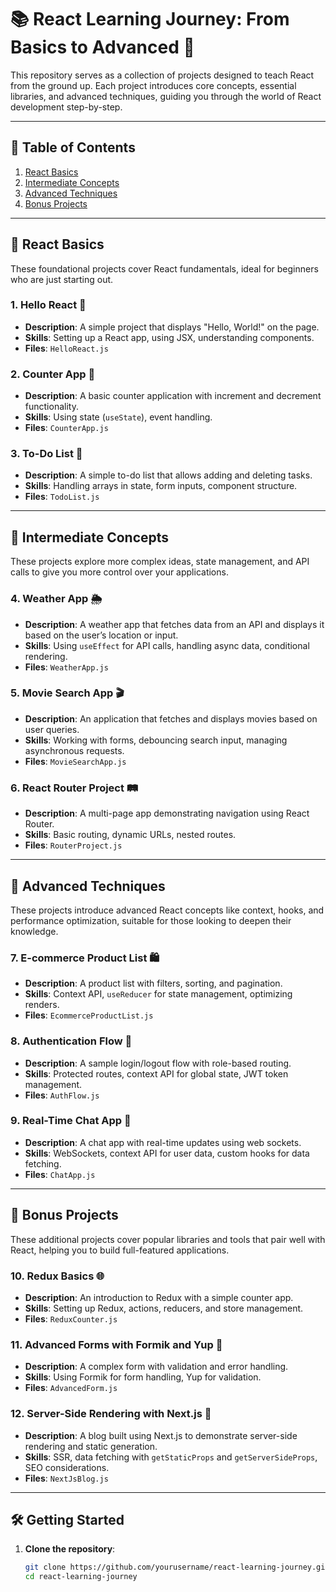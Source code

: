 # 📚 React Learning Journey: From Basics to Advanced 🚀

This repository serves as a collection of projects designed to teach React from the ground up. Each project introduces core concepts, essential libraries, and advanced techniques, guiding you through the world of React development step-by-step.

---

## 🔰 Table of Contents

1. [React Basics](#react-basics)
2. [Intermediate Concepts](#intermediate-concepts)
3. [Advanced Techniques](#advanced-techniques)
4. [Bonus Projects](#bonus-projects)

---

## 🧩 React Basics

These foundational projects cover React fundamentals, ideal for beginners who are just starting out.

### 1. **Hello React** 🌟

- **Description**: A simple project that displays "Hello, World!" on the page.
- **Skills**: Setting up a React app, using JSX, understanding components.
- **Files**: `HelloReact.js`

### 2. **Counter App** 🔢

- **Description**: A basic counter application with increment and decrement functionality.
- **Skills**: Using state (`useState`), event handling.
- **Files**: `CounterApp.js`

### 3. **To-Do List** 📝

- **Description**: A simple to-do list that allows adding and deleting tasks.
- **Skills**: Handling arrays in state, form inputs, component structure.
- **Files**: `TodoList.js`

---

## 🚀 Intermediate Concepts

These projects explore more complex ideas, state management, and API calls to give you more control over your applications.

### 4. **Weather App** 🌦️

- **Description**: A weather app that fetches data from an API and displays it based on the user’s location or input.
- **Skills**: Using `useEffect` for API calls, handling async data, conditional rendering.
- **Files**: `WeatherApp.js`

### 5. **Movie Search App** 🎬

- **Description**: An application that fetches and displays movies based on user queries.
- **Skills**: Working with forms, debouncing search input, managing asynchronous requests.
- **Files**: `MovieSearchApp.js`

### 6. **React Router Project** 🛤️

- **Description**: A multi-page app demonstrating navigation using React Router.
- **Skills**: Basic routing, dynamic URLs, nested routes.
- **Files**: `RouterProject.js`

---

## 💼 Advanced Techniques

These projects introduce advanced React concepts like context, hooks, and performance optimization, suitable for those looking to deepen their knowledge.

### 7. **E-commerce Product List** 🛍️

- **Description**: A product list with filters, sorting, and pagination.
- **Skills**: Context API, `useReducer` for state management, optimizing renders.
- **Files**: `EcommerceProductList.js`

### 8. **Authentication Flow** 🔑

- **Description**: A sample login/logout flow with role-based routing.
- **Skills**: Protected routes, context API for global state, JWT token management.
- **Files**: `AuthFlow.js`

### 9. **Real-Time Chat App** 💬

- **Description**: A chat app with real-time updates using web sockets.
- **Skills**: WebSockets, context API for user data, custom hooks for data fetching.
- **Files**: `ChatApp.js`

---

## 🎁 Bonus Projects

These additional projects cover popular libraries and tools that pair well with React, helping you to build full-featured applications.

### 10. **Redux Basics** 🌐

- **Description**: An introduction to Redux with a simple counter app.
- **Skills**: Setting up Redux, actions, reducers, and store management.
- **Files**: `ReduxCounter.js`

### 11. **Advanced Forms with Formik and Yup** 📄

- **Description**: A complex form with validation and error handling.
- **Skills**: Using Formik for form handling, Yup for validation.
- **Files**: `AdvancedForm.js`

### 12. **Server-Side Rendering with Next.js** 🚀

- **Description**: A blog built using Next.js to demonstrate server-side rendering and static generation.
- **Skills**: SSR, data fetching with `getStaticProps` and `getServerSideProps`, SEO considerations.
- **Files**: `NextJsBlog.js`

---

## 🛠️ Getting Started

1. **Clone the repository**:
   ```bash
   git clone https://github.com/yourusername/react-learning-journey.git
   cd react-learning-journey
   ```
